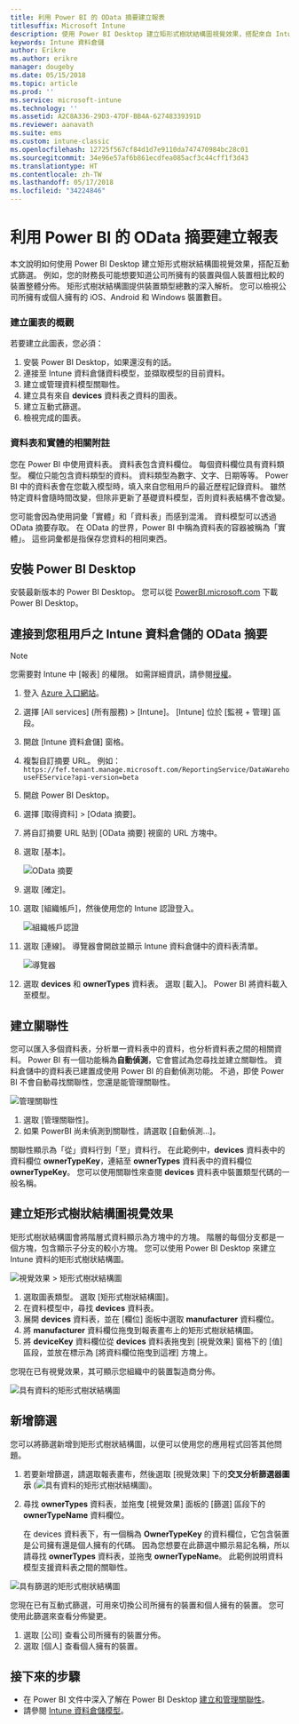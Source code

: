 ```yaml
---
title: 利用 Power BI 的 OData 摘要建立報表
titlesuffix: Microsoft Intune
description: 使用 Power BI Desktop 建立矩形式樹狀結構圖視覺效果，搭配來自 Intune 資料倉儲 API 的互動式篩選。
keywords: Intune 資料倉儲
author: Erikre
ms.author: erikre
manager: dougeby
ms.date: 05/15/2018
ms.topic: article
ms.prod: ''
ms.service: microsoft-intune
ms.technology: ''
ms.assetid: A2C8A336-29D3-47DF-BB4A-62748339391D
ms.reviewer: aanavath
ms.suite: ems
ms.custom: intune-classic
ms.openlocfilehash: 12725f567cf84d1d7e9110da747470984bc28c01
ms.sourcegitcommit: 34e96e57af6b861ecdfea085acf3c44cff1f3d43
ms.translationtype: HT
ms.contentlocale: zh-TW
ms.lasthandoff: 05/17/2018
ms.locfileid: "34224846"
---
```

# <a name="create-a-report-from-the-odata-feed-with-power-bi"></a>利用 Power BI 的 OData 摘要建立報表

本文說明如何使用 Power BI Desktop 建立矩形式樹狀結構圖視覺效果，搭配互動式篩選。 例如，您的財務長可能想要知道公司所擁有的裝置與個人裝置相比較的裝置整體分佈。 矩形式樹狀結構圖提供裝置類型總數的深入解析。 您可以檢視公司所擁有或個人擁有的 iOS、Android 和 Windows 裝置數目。

### <a name="overview-of-creating-the-chart"></a>建立圖表的概觀

若要建立此圖表，您必須：
1. 安裝 Power BI Desktop，如果還沒有的話。
2. 連接至 Intune 資料倉儲資料模型，並擷取模型的目前資料。
3. 建立或管理資料模型關聯性。
4. 建立具有來自 **devices** 資料表之資料的圖表。
5. 建立互動式篩選。
6. 檢視完成的圖表。

### <a name="a-note-about-tables-and-entities"></a>資料表和實體的相關附註

您在 Power BI 中使用資料表。 資料表包含資料欄位。 每個資料欄位具有資料類型。 欄位只能包含資料類型的資料。 資料類型為數字、文字、日期等等。 Power BI 中的資料表會在您載入模型時，填入來自您租用戶的最近歷程記錄資料。 雖然特定資料會隨時間改變，但除非更新了基礎資料模型，否則資料表結構不會改變。

您可能會因為使用詞彙「實體」和「資料表」而感到混淆。 資料模型可以透過 OData 摘要存取。 在 OData 的世界，Power BI 中稱為資料表的容器被稱為「實體」。 這些詞彙都是指保存您資料的相同東西。

## <a name="install-power-bi-desktop"></a>安裝 Power BI Desktop

安裝最新版本的 Power BI Desktop。 您可以從 [PowerBI.microsoft.com](https://powerbi.microsoft.com/desktop) 下載 Power BI Desktop。

## <a name="connect-to-the-odata-feed-for-the-intune-data-warehouse-for-your-tenant"></a>連接到您租用戶之 Intune 資料倉儲的 OData 摘要

> [!Note]  
> 您需要對 Intune 中 [報表] 的權限。 如需詳細資訊，請參閱[授權](reports-api-url.md)。

1. 登入 [Azure 入口網站](https://portal.azure.com)。
2. 選擇 [All services] (所有服務) > [Intune]。 [Intune] 位於 [監視 + 管理] 區段。
3. 開啟 [Intune 資料倉儲] 窗格。
4. 複製自訂摘要 URL。 例如：`https://fef.tenant.manage.microsoft.com/ReportingService/DataWarehouseFEService?api-version=beta`
5. 開啟 Power BI Desktop。
6. 選擇 [取得資料] > [Odata 摘要]。
7. 將自訂摘要 URL 貼到 [OData 摘要] 視窗的 URL 方塊中。
8. 選取 [基本]。

    ![OData 摘要](media/reports-create-01-odatafeed.png)

9. 選取 [確定]。
10. 選取 [組織帳戶]，然後使用您的 Intune 認證登入。

    ![組織帳戶認證](media/reports-create-02-org-account.png)

11. 選取 [連線]。 導覽器會開啟並顯示 Intune 資料倉儲中的資料表清單。

    ![導覽器](media/reports-create-02-loadentities.png)

12. 選取 **devices** 和 **ownerTypes** 資料表。  選取 [載入]。 Power BI 將資料載入至模型。

## <a name="create-a-relationship"></a>建立關聯性

您可以匯入多個資料表，分析單一資料表中的資料，也分析資料表之間的相關資料。  Power BI 有一個功能稱為**自動偵測**，它會嘗試為您尋找並建立關聯性。 資料倉儲中的資料表已建置成使用 Power BI 的自動偵測功能。 不過，即使 Power BI 不會自動尋找關聯性，您還是能管理關聯性。

![管理關聯性](media/reports-create-03-managerelationships.png)

1. 選取 [管理關聯性]。
2. 如果 PowerBI 尚未偵測到關聯性，請選取 [自動偵測...]。

關聯性顯示為「從」資料行到「至」資料行。 在此範例中，**devices** 資料表中的資料欄位 **ownerTypeKey**，連結至 **ownerTypes** 資料表中的資料欄位 **ownerTypeKey**。 您可以使用關聯性來查閱 **devices** 資料表中裝置類型代碼的一般名稱。

## <a name="create-a-treemap-visualization"></a>建立矩形式樹狀結構圖視覺效果

矩形式樹狀結構圖會將階層式資料顯示為方塊中的方塊。 階層的每個分支都是一個方塊，包含顯示子分支的較小方塊。 您可以使用 Power BI Desktop 來建立 Intune 資料的矩形式樹狀結構圖。

![視覺效果 > 矩形式樹狀結構圖](media/reports-create-03-treemap.png)

1. 選取圖表類型。 選取 [矩形式樹狀結構圖]。
2. 在資料模型中，尋找 **devices** 資料表。
3. 展開 **devices** 資料表，並在 [欄位] 面板中選取 **manufacturer** 資料欄位。
4. 將 **manufacturer** 資料欄位拖曳到報表畫布上的矩形式樹狀結構圖。
5. 將 **deviceKey** 資料欄位從 **devices** 資料表拖曳到 [視覺效果] 窗格下的 [值] 區段，並放在標示為 [將資料欄位拖曳到這裡] 方塊上。  

您現在已有視覺效果，其可顯示您組織中的裝置製造商分佈。

![具有資料的矩形式樹狀結構圖](media/reports-create-06-treemapwdata.png)

## <a name="add-a-filter"></a>新增篩選

您可以將篩選新增到矩形式樹狀結構圖，以便可以使用您的應用程式回答其他問題。


1. 若要新增篩選，請選取報表畫布，然後選取 [視覺效果] 下的**交叉分析篩選器圖示** (![具有資料的矩形式樹狀結構圖](media/reports-create-slicer.png))。
2. 尋找 **ownerTypes** 資料表，並拖曳 [視覺效果] 面板的 [篩選] 區段下的 **ownerTypeName** 資料欄位。  

   在 devices 資料表下，有一個稱為 **OwnerTypeKey** 的資料欄位，它包含裝置是公司擁有還是個人擁有的代碼。 因為您想要在此篩選中顯示易記名稱，所以請尋找 **ownerTypes** 資料表，並拖曳 **ownerTypeName**。 此範例說明資料模型支援資料表之間的關聯性。

![具有篩選的矩形式樹狀結構圖](media/reports-create-08_ownertype.png)

您現在已有互動式篩選，可用來切換公司所擁有的裝置和個人擁有的裝置。 您可使用此篩選來查看分佈變更。

1. 選取 [公司] 查看公司所擁有的裝置分佈。
2. 選取 [個人] 查看個人擁有的裝置。

## <a name="next-steps"></a>接下來的步驟

 - 在 Power BI 文件中深入了解在 Power BI Desktop [建立和管理關聯性](https://powerbi.microsoft.com/documentation/powerbi-desktop-create-and-manage-relationships/)。
 - 請參閱 [Intune 資料倉儲模型](https://docs.microsoft.com/intune/reports-ref-data-model)。
